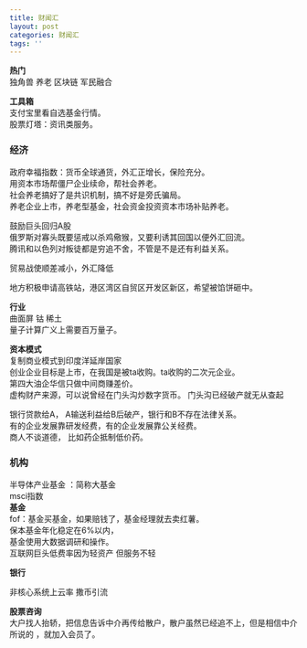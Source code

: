 ```yaml
---
title: 财闻汇
layout: post
categories: 财闻汇
tags: ''
---
```

**热门**   
独角兽 养老  区块链  军民融合

**工具箱**  
支付宝里看自选基金行情。  
股票灯塔：资讯类服务。  

### 经济    
政府幸福指数：货币全球通货，外汇正增长，保险充分。  
用资本市场帮僵尸企业续命，帮社会养老。  
社会养老搞好了是共识机制，搞不好是旁氏骗局。  
养老企业上市，养老型基金，社会资金投资资本市场补贴养老。  

鼓励巨头回归A股  
俄罗斯对寡头既要惩戒以杀鸡儆猴，又要利诱其回国以便外汇回流。   
腾讯和以色列对叛徒都是穷追不舍，不管是不是还有利益关系。   

贸易战使顺差减小，外汇降低  

地方积极申请高铁站，港区湾区自贸区开发区新区，希望被馅饼砸中。

**行业**  
曲面屏 钴 稀土   
量子计算广义上需要百万量子。

**资本模式**  
复制商业模式到印度洋延岸国家   
创业企业目标是上市，在我国是被ta收购。ta收购的二次元企业。  
第四大油企华信只做中间商赚差价。  
虚构财产来源，可以说曾经在门头沟炒数字货币。 门头沟已经破产就无从查起   

银行贷款给A， A输送利益给B后破产，银行和B不存在法律关系。   
有的企业发展靠研发经费，有的企业发展靠公关经费。  
商人不谈道德， 比如药企抵制低价药。  

### 机构   
半导体产业基金 ：简称大基金  
msci指数  
**基金**  
fof：基金买基金，如果赔钱了，基金经理就去卖红薯。  
保本基金年化稳定在6%以内，  
基金使用大数据调研和操作。  
互联网巨头低费率因为轻资产  但服务不轻  

**银行**  

非核心系统上云率  撒币引流   


**股票咨询**  
大户找人抬轿，把信息告诉中介再传给散户，散户虽然已经追不上，但是相信中介所说的 ，就加入会员了。
